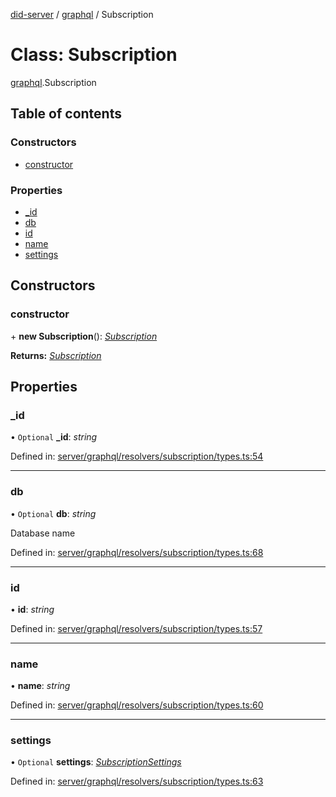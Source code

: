 [did-server](../README.md) / [graphql](../modules/graphql.md) / Subscription

# Class: Subscription

[graphql](../modules/graphql.md).Subscription

## Table of contents

### Constructors

- [constructor](graphql.subscription.md#constructor)

### Properties

- [\_id](graphql.subscription.md#_id)
- [db](graphql.subscription.md#db)
- [id](graphql.subscription.md#id)
- [name](graphql.subscription.md#name)
- [settings](graphql.subscription.md#settings)

## Constructors

### constructor

\+ **new Subscription**(): [*Subscription*](graphql.subscription.md)

**Returns:** [*Subscription*](graphql.subscription.md)

## Properties

### \_id

• `Optional` **\_id**: *string*

Defined in: [server/graphql/resolvers/subscription/types.ts:54](https://github.com/Puzzlepart/did/blob/dev/server/graphql/resolvers/subscription/types.ts#L54)

___

### db

• `Optional` **db**: *string*

Database name

Defined in: [server/graphql/resolvers/subscription/types.ts:68](https://github.com/Puzzlepart/did/blob/dev/server/graphql/resolvers/subscription/types.ts#L68)

___

### id

• **id**: *string*

Defined in: [server/graphql/resolvers/subscription/types.ts:57](https://github.com/Puzzlepart/did/blob/dev/server/graphql/resolvers/subscription/types.ts#L57)

___

### name

• **name**: *string*

Defined in: [server/graphql/resolvers/subscription/types.ts:60](https://github.com/Puzzlepart/did/blob/dev/server/graphql/resolvers/subscription/types.ts#L60)

___

### settings

• `Optional` **settings**: [*SubscriptionSettings*](graphql.subscriptionsettings.md)

Defined in: [server/graphql/resolvers/subscription/types.ts:63](https://github.com/Puzzlepart/did/blob/dev/server/graphql/resolvers/subscription/types.ts#L63)
